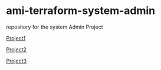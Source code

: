 # ami-terraform-system-admin
repository for the system Admin Project

[Project1](./Project1/project1.md)

[Project2](./Project2/project2.md)

[Project3](./Project3/project3.md)